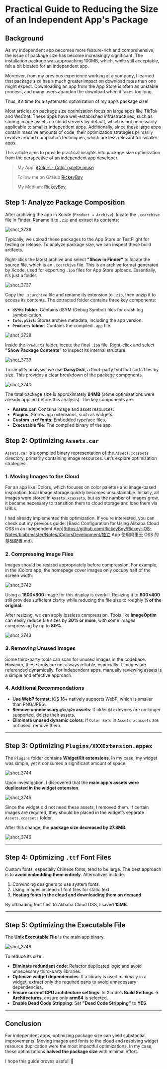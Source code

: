 # Practical Guide to Reducing the Size of an Independent App's Package

## Background

As my independent app becomes more feature-rich and comprehensive, the issue of package size has become increasingly significant. The installation package was approaching 100MB, which, while still acceptable, felt a bit bloated for an independent app.

Moreover, from my previous experience working at a company, I learned that package size has a much greater impact on download rates than one might expect. Downloading an app from the App Store is often an unstable process, and many users abandon the download when it takes too long.

Thus, it’s time for a systematic optimization of my app’s package size!

Most articles on package size optimization focus on large apps like TikTok and WeChat. These apps have well-established infrastructures, such as storing image assets on cloud servers by default, which is not necessarily applicable to smaller independent apps. Additionally, since these large apps contain massive amounts of code, their optimization strategies primarily revolve around compilation techniques, which are less relevant for smaller apps.

This article aims to provide practical insights into package size optimization from the perspective of an independent app developer.

> My App: [iColors - Color palette muse](https://apps.apple.com/app/id6448422065) 
>
> Follow me on GitHub [RickeyBoy](https://github.com/RickeyBoy)
>
> My Medium: [RickeyBoy](https://medium.com/@rickeyboy0318)



## Step 1: Analyze Package Composition  

After archiving the app in Xcode (`Product → Archive`), locate the `.xcarchive` file in Finder. Rename it to `.zip` and extract its contents:  

![shot_3736](../../backups/iColorsPackageSize/shot_3736.png)

Typically, we upload these packages to the App Store or TestFlight for testing or release. To analyze package size, we can inspect these build artifacts.

Right-click the latest archive and select **"Show in Finder"** to locate the source file, which is an `.xcarchive` file. This is an archive format generated by Xcode, used for exporting `.ipa` files for App Store uploads. Essentially, it’s just a folder.

![shot_3737](../../backups/iColorsPackageSize/shot_3737.png)

Copy the `.xcarchive` file and rename its extension to `.zip`, then unzip it to access its contents. The extracted folder contains three key components:

- **`dSYMs` folder**: Contains dSYM (Debug Symbol) files for crash log symbolication.
- **`Info.plist`**: Stores archive metadata, including the app version.
- **`Products` folder**: Contains the compiled `.app` file.

![shot_3738](../../backups/iColorsPackageSize/shot_3738.png)

Inside the `Products` folder, locate the final `.ipa` file. Right-click and select **"Show Package Contents"** to inspect its internal structure.

![shot_3739](../../backups/iColorsPackageSize/shot_3739.png)

To simplify analysis, we use **DaisyDisk**, a third-party tool that sorts files by size. This provides a clear breakdown of the package components.

![shot_3740](../../backups/iColorsPackageSize/shot_3740.png)  

The total package size is approximately **84MB** (some optimizations were already applied before this analysis). The key components are:

- **Assets.car**: Contains image and asset resources.
- **Plugins**: Stores app extensions, such as widgets.
- **Custom `.ttf` fonts**: Embedded typeface files.
- **Executable file**: The compiled binary of the app.



## Step 2: Optimizing `Assets.car`

`Assets.car` is a compiled binary representation of the `Assets.xcassets` directory, primarily containing image resources. Let’s explore optimization strategies.

### 1. Moving Images to the Cloud

For an app like iColors, which focuses on color palettes and image-based inspiration, local image storage quickly becomes unsustainable. Initially, all images were stored in `Assets.xcassets`, but as the number of images grew, it became necessary to transition them to cloud storage and load them via URLs.

I had already implemented this optimization. If you're interested, you can check out my previous guide:
[Basic Configuration for Using Alibaba Cloud OSS in an Independent App](https://github.com/RickeyBoy/Rickey-iOS-Notes/blob/master/Notes/iColorsDevelopment/独立 App 使用阿里云 OSS 的基础配置.md).

### 2. Compressing Image Files

Images should be resized appropriately before compression. For example, in the iColors app, the homepage cover images only occupy half of the screen width:

![shot_3742](../../backups/iColorsPackageSize/shot_3742.png)

Using a **1600×800** image for this display is overkill. Resizing it to **800×400** still provides sufficient clarity while reducing the file size to roughly **¼ of the original**.

After resizing, we can apply lossless compression. Tools like **ImageOptim** can easily reduce file sizes by **30% or more**, with some images compressing by up to **80%**.

![shot_3743](../../backups/iColorsPackageSize/shot_3743.png)

### 3. Removing Unused Images

Some third-party tools can scan for unused images in the codebase. However, these tools are not always reliable, especially if images are referenced dynamically. For independent apps, manually reviewing assets is a simple and effective approach.

### 4. Additional Recommendations

- **Use WebP format**: iOS 16+ natively supports WebP, which is smaller than PNG/JPEG.
- **Remove unnecessary `@3x/@2x` assets**: If older `@1x` devices are no longer supported, delete their assets.
- **Eliminate unused dynamic colors**: If `Color Sets` in `Assets.xcassets` are not used, remove them.

------

## Step 3: Optimizing `Plugins/XXXExtension.appex`

The `Plugins` folder contains **WidgetKit extensions**. In my case, my widget was simple, yet it consumed a significant amount of space.

![shot_3744](../../backups/iColorsPackageSize/shot_3744.png)

Upon investigation, I discovered that the **main app's assets were duplicated in the widget extension**.

![shot_3745](../../backups/iColorsPackageSize/shot_3745.png)

Since the widget did not need these assets, I removed them. If certain images are required, they should be placed in the widget’s separate `Assets.xcassets` folder.

After this change, the **package size decreased by 27.8MB**.

![shot_3746](../../backups/iColorsPackageSize/shot_3746.png)

------

## Step 4: Optimizing `.ttf` Font Files

Custom fonts, especially Chinese fonts, tend to be large. The best approach is to **avoid embedding them entirely**. Alternatives include:

1. Convincing designers to use system fonts.
2. Using images instead of font files for static text.
3. **Hosting fonts in the cloud and downloading them on demand.**

By offloading font files to Alibaba Cloud OSS, I saved **15MB**.

------

## Step 5: Optimizing the Executable File

The **Unix Executable File** is the main app binary.

![shot_3748](../../backups/iColorsPackageSize/shot_3748.png)

To reduce its size:

- **Eliminate redundant code**: Refactor duplicated logic and avoid unnecessary third-party libraries.
- **Optimize widget dependencies**: If a library is used minimally in a widget, extract only the required parts to avoid unnecessary dependencies.
- **Ensure correct CPU architecture settings**: In Xcode’s **Build Settings → Architectures**, ensure only **arm64** is selected.
- **Enable Dead Code Stripping**: Set **"Dead Code Stripping"** to **YES**.

------

## Conclusion

For independent apps, optimizing package size can yield substantial improvements. Moving images and fonts to the cloud and resolving widget resource duplication were the most impactful optimizations. In my case, these optimizations **halved the package size** with minimal effort.

I hope this guide proves useful! 🚀